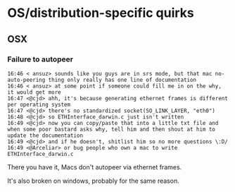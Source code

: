 # OS/distribution-specific quirks

## OSX

### Failure to autopeer

```IRC
16:46 < ansuz> sounds like you guys are in srs mode, but that mac no-auto-peering thing only really has one line of documentation
16:46 < ansuz> at some point if someone could fill me in on the why, it would get more
16:47 <@cjd> ahh, it's because generating ethernet frames is different per operating system
16:47 <@cjd> there's no standardized socket(SO_LINK_LAYER, "eth0")
16:48 <@cjd> so ETHInterface_darwin.c just isn't written
16:49 <@cjd> now you can copy/paste that into a little txt file and when some poor bastard asks why, tell him and then shout at him to update the documentation
16:49 <@cjd> and if he doesn't, shitlist him so no more questions \:D/
16:49 <@Arceliar> or bug people who own a mac to write ETHInterface_darwin.c
```

There you have it, Macs don't autopeer via ethernet frames.

It's also broken on windows, probably for the same reason.
